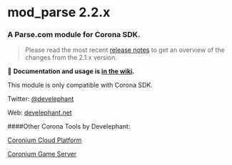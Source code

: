 # mod_parse 2.2.x

### A Parse.com module for Corona SDK.

> Please read the most recent [release notes](https://github.com/develephant/mod_parse/wiki/Notes-on-2.2.x) to get an overview of the changes from the 2.1.x version.

:page_facing_up: **Documentation and usage is [in the wiki](https://github.com/develephant/mod_parse/wiki).**

This module is only compatible with Corona SDK.

Twitter: [@develephant](http://twitter.com/develephant)

Web: [develephant.net](http://develephant.net)

####Other Corona Tools by Develephant:

[Coronium Cloud Platform](http://coronium.io)

[Coronium Game Server](http://coronium.gs)
